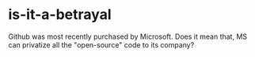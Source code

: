 # is-it-a-betrayal
Github was most recently purchased by Microsoft.
Does it mean that, MS can privatize all the "open-source" code to its company?
